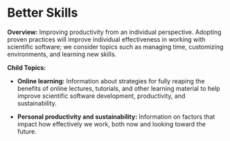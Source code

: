 # Better Skills

**Overview:** Improving productivity from an individual perspective. Adopting proven practices will improve individual effectiveness in working with scientific software; we consider topics such as managing time, customizing environments, and learning new skills.

**Child Topics:**

- **Online learning:**
Information about strategies for fully reaping the benefits of online lectures, tutorials, and other learning material to help improve scientific software development, productivity, and sustainability.

- **Personal productivity and sustainability:**
Information on factors that impact how effectively we work, both now and looking toward the future.

<!---
Category order: 6
--->
